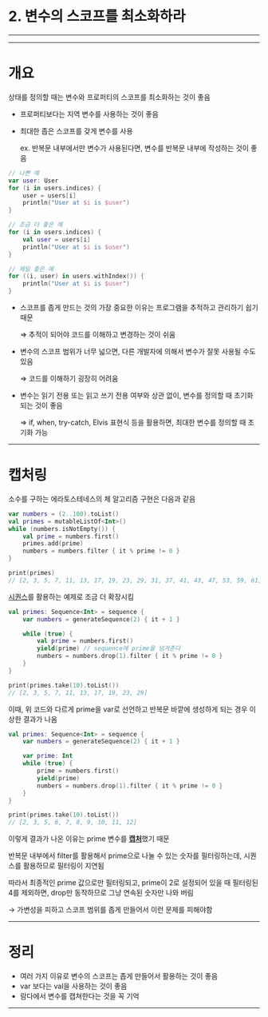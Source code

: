 # 2. 변수의 스코프를 최소화하라

---

---

# 개요

상태를 정의할 때는 변수와 프로퍼티의 스코프를 최소화하는 것이 좋음

- 프로퍼티보다는 지역 변수를 사용하는 것이 좋음
- 최대한 좁은 스코프를 갖게 변수를 사용
    
    ex. 반복문 내부에서만 변수가 사용된다면, 변수를 반복문 내부에 작성하는 것이 좋음
    

```kotlin
// 나쁜 예
var user: User
for (i in users.indices) {
    user = users[i]
    println("User at $i is $user")
}

// 조금 더 좋은 예
for (i in users.indices) {
    val user = users[i]
    println("User at $i is $user")
}

// 제일 좋은 예
for ((i, user) in users.withIndex()) {
    println("User at $i is $user")
}
```

- 스코프를 좁게 만드는 것의 가장 중요한 이유는 프로그램을 추적하고 관리하기 쉽기 때문
    
    ⇒ 추적이 되어야 코드를 이해하고 변경하는 것이 쉬움
    
- 변수의 스코프 범위가 너무 넓으면, 다른 개발자에 의해서 변수가 잘못 사용될 수도 있음
    
    ⇒ 코드를 이해하기 굉장히 어려움
    
- 변수는 읽기 전용 또는 읽고 쓰기 전용 여부와 상관 없이, 변수를 정의할 때 초기화되는 것이 좋음
    
    ⇒ if, when, try-catch, Elvis 표현식 등을 활용하면, 최대한 변수를 정의할 때 초기화 가능
    

---

# 캡처링

소수를 구하는 에라토스테네스의 체 알고리즘 구현은 다음과 같음

```kotlin
var numbers = (2..100).toList()
val primes = mutableListOf<Int>()
while (numbers.isNotEmpty()) {
    val prime = numbers.first()
    primes.add(prime)
    numbers = numbers.filter { it % prime != 0 }
}

print(primes)
// [2, 3, 5, 7, 11, 13, 17, 19, 23, 29, 31, 37, 41, 43, 47, 53, 59, 61, 67, 71, 73, 79, 83, 89, 97]
```

[시퀀스](https://iosroid.tistory.com/79)를 활용하는 예제로 조금 더 확장시킴

```kotlin
val primes: Sequence<Int> = sequence {
    var numbers = generateSequence(2) { it + 1 }

    while (true) {
    	val prime = numbers.first()
        yield(prime) // sequence에 prime을 넘겨준다
        numbers = numbers.drop(1).filter { it % prime != 0 }
    }
}

print(primes.take(10).toList())
// [2, 3, 5, 7, 11, 13, 17, 19, 23, 29]
```

이때, 위 코드와 다르게 prime을 var로 선언하고 반복문 바깥에 생성하게 되는 경우 이상한 결과가 나옴

```kotlin
val primes: Sequence<Int> = sequence {
    var numbers = generateSequence(2) { it + 1 }

    var prime: Int
    while (true) {
        prime = numbers.first()
        yield(prime)
        numbers = numbers.drop(1).filter { it % prime != 0 }
    }
}

print(primes.take(10).toList())
// [2, 3, 5, 6, 7, 8, 9, 10, 11, 12]
```

이렇게 결과가 나온 이유는 prime 변수를 [**캡처**](https://lovia98.github.io/blog/kotlin-lamda.html)했기 때문

반복문 내부에서 filter를 활용해서 prime으로 나눌 수 있는 숫자를 필터링하는데, 시퀀스를 활용하므로 필터링이 지연됨

따라서 최종적인 prime 값으로만 필터링되고, prime이 2로 설정되어 있을 때 필터링된 4를 제외하면, drop만 동작하므로 그냥 연속된 숫자만 나와 버림

→ 가변성을 피하고 스코프 범위를 좁게 만들어서 이런 문제를 피해야함

---

# 정리

- 여러 가지 이유로 변수의 스코프는 좁게 만들어서 활용하는 것이 좋음
- var 보다는 val을 사용하는 것이 좋음
- 람다에서 변수를 캡쳐한다는 것을 꼭 기억

---